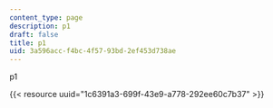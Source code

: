 ```yaml
---
content_type: page
description: p1
draft: false
title: p1
uid: 3a596acc-f4bc-4f57-93bd-2ef453d738ae
---
```

p1

{{< resource uuid="1c6391a3-699f-43e9-a778-292ee60c7b37" >}}